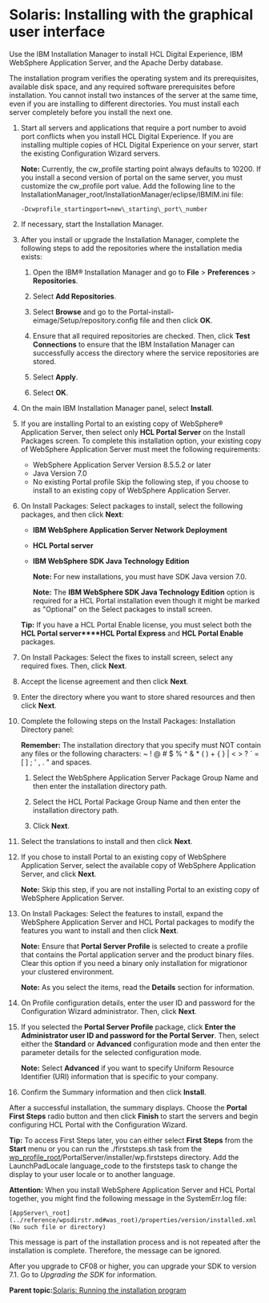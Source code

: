 # Solaris: Installing with the graphical user interface

Use the IBM Installation Manager to install HCL Digital Experience, IBM WebSphere Application Server, and the Apache Derby database.

The installation program verifies the operating system and its prerequisites, available disk space, and any required software prerequisites before installation. You cannot install two instances of the server at the same time, even if you are installing to different directories. You must install each server completely before you install the next one.

1.  Start all servers and applications that require a port number to avoid port conflicts when you install HCL Digital Experience. If you are installing multiple copies of HCL Digital Experience on your server, start the existing Configuration Wizard servers.

    **Note:** Currently, the cw\_profile starting point always defaults to 10200. If you install a second version of portal on the same server, you must customize the cw\_profile port value. Add the following line to the InstallationManager\_root/InstallationManager/eclipse/IBMIM.ini file:

    ```
    -Dcwprofile_startingport=new\_starting\_port\_number
    ```

2.  If necessary, start the Installation Manager.

3.  After you install or upgrade the Installation Manager, complete the following steps to add the repositories where the installation media exists:

    1.  Open the IBM® Installation Manager and go to **File** \> **Preferences** \> **Repositories**.

    2.  Select **Add Repositories**.

    3.  Select **Browse** and go to the Portal-install-eimage/Setup/repository.config file and then click **OK**.

    4.  Ensure that all required repositories are checked. Then, click **Test Connections** to ensure that the IBM Installation Manager can successfully access the directory where the service repositories are stored.

    5.  Select **Apply**.

    6.  Select **OK**.

4.  On the main IBM Installation Manager panel, select **Install**.

5.  If you are installing Portal to an existing copy of WebSphere® Application Server, then select only **HCL Portal Server** on the Install Packages screen. To complete this installation option, your existing copy of WebSphere Application Server must meet the following requirements:

    -   WebSphere Application Server Version 8.5.5.2 or later
    -   Java Version 7.0
    -   No existing Portal profile
    Skip the following step, if you choose to install to an existing copy of WebSphere Application Server.

6.  On Install Packages: Select packages to install, select the following packages, and then click **Next**:

    -   **IBM WebSphere Application Server Network Deployment**
    -   **HCL Portal server**
    -   **IBM WebSphere SDK Java Technology Edition**

        **Note:** For new installations, you must have SDK Java version 7.0.

        **Note:** The **IBM WebSphere SDK Java Technology Edition** option is required for a HCL Portal installation even though it might be marked as "Optional" on the Select packages to install screen.

    **Tip:** If you have a HCL Portal Enable license, you must select both the **HCL Portal server****HCL Portal Express** and **HCL Portal Enable** packages.

7.  On Install Packages: Select the fixes to install screen, select any required fixes. Then, click **Next**.

8.  Accept the license agreement and then click **Next**.

9.  Enter the directory where you want to store shared resources and then click **Next**.

10. Complete the following steps on the Install Packages: Installation Directory panel:

    **Remember:** The installation directory that you specify must NOT contain any files or the following characters: ~ ! @ \# $ % ^ & \* \( \) + \{ \} \| < \> ? \` = \[ \] ; ' , . " and spaces.

    1.  Select the WebSphere Application Server Package Group Name and then enter the installation directory path.

    2.  Select the HCL Portal Package Group Name and then enter the installation directory path.

    3.  Click **Next**.

11. Select the translations to install and then click **Next**.

12. If you chose to install Portal to an existing copy of WebSphere Application Server, select the available copy of WebSphere Application Server, and click **Next**.

    **Note:** Skip this step, if you are not installing Portal to an existing copy of WebSphere Application Server.

13. On Install Packages: Select the features to install, expand the WebSphere Application Server and HCL Portal packages to modify the features you want to install and then click **Next**.

    **Note:** Ensure that **Portal Server Profile** is selected to create a profile that contains the Portal application server and the product binary files. Clear this option if you need a binary only installation for migrationor your clustered environment.

    **Note:** As you select the items, read the **Details** section for information.

14. On Profile configuration details, enter the user ID and password for the Configuration Wizard administrator. Then, click **Next**.

15. If you selected the **Portal Server Profile** package, click **Enter the Administrator user ID and password for the Portal Server**. Then, select either the **Standard** or **Advanced** configuration mode and then enter the parameter details for the selected configuration mode.

    **Note:** Select **Advanced** if you want to specify Uniform Resource Identifier \(URI\) information that is specific to your company.

16. Confirm the Summary information and then click **Install**.


After a successful installation, the summary displays. Choose the **Portal First Steps** radio button and then click **Finish** to start the servers and begin configuring HCL Portal with the Configuration Wizard.

**Tip:** To access First Steps later, you can either select **First Steps** from the **Start** menu or you can run the ./firststeps.sh task from the [wp\_profile\_root](../reference/wpsdirstr.md#wp_profile_root)/PortalServer/installer/wp.firststeps directory. Add the LaunchPadLocale language\_code to the firststeps task to change the display to your user locale or to another language.

**Attention:** When you install WebSphere Application Server and HCL Portal together, you might find the following message in the SystemErr.log file:

```
[AppServer\_root](../reference/wpsdirstr.md#was_root)/properties/version/installed.xml (No such file or directory)
```

This message is part of the installation process and is not repeated after the installation is complete. Therefore, the message can be ignored.

After you upgrade to CF08 or higher, you can upgrade your SDK to version 7.1. Go to *Upgrading the SDK* for information.

**Parent topic:**[Solaris: Running the installation program](../install/inst_binaries-Solaris.md)

